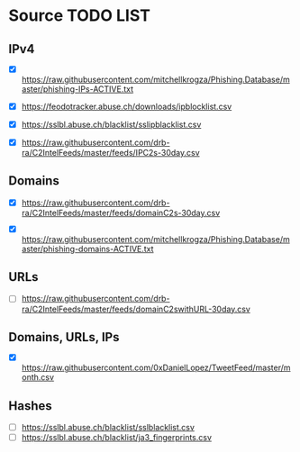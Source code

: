 # Source TODO LIST

## IPv4  
  

 - [x] https://raw.githubusercontent.com/mitchellkrogza/Phishing.Database/master/phishing-IPs-ACTIVE.txt
 - [x] https://feodotracker.abuse.ch/downloads/ipblocklist.csv  
 - [x] https://sslbl.abuse.ch/blacklist/sslipblacklist.csv  
 - [x] https://raw.githubusercontent.com/drb-ra/C2IntelFeeds/master/feeds/IPC2s-30day.csv

  
## Domains  
 - [x] https://raw.githubusercontent.com/drb-ra/C2IntelFeeds/master/feeds/domainC2s-30day.csv  
 - [x] https://raw.githubusercontent.com/mitchellkrogza/Phishing.Database/master/phishing-domains-ACTIVE.txt  
  
  
## URLs  
  
 - [ ] https://raw.githubusercontent.com/drb-ra/C2IntelFeeds/master/feeds/domainC2swithURL-30day.csv  
  
  
## Domains, URLs, IPs  
 - [x] https://raw.githubusercontent.com/0xDanielLopez/TweetFeed/master/month.csv  
  
  
## Hashes  
 - [ ] https://sslbl.abuse.ch/blacklist/sslblacklist.csv  
 - [ ] https://sslbl.abuse.ch/blacklist/ja3_fingerprints.csv
